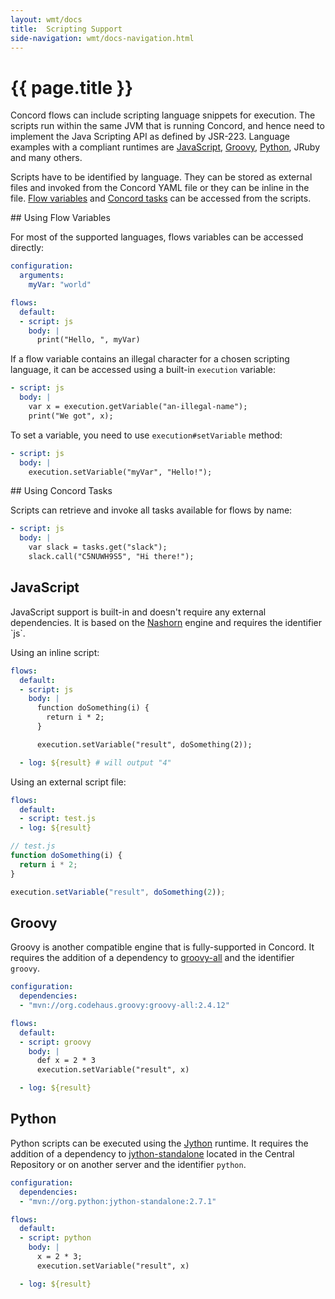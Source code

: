 ```yaml
---
layout: wmt/docs
title:  Scripting Support
side-navigation: wmt/docs-navigation.html
---
```


# {{ page.title }}

Concord flows can include scripting language snippets for execution. The
scripts run within the same JVM that is running Concord, and hence need to
implement the Java Scripting API as defined by JSR-223. Language examples with a
compliant runtimes are
[JavaScript](#javascript), [Groovy](#groovy), [Python](#python), JRuby and many
others.

Scripts have to be identified by language. They can be stored as external files
and invoked from the Concord YAML file or they can be inline in the file.
[Flow variables](#variables) and [Concord tasks](#tasks) can be accessed
from the scripts.

<a name="variables">
## Using Flow Variables

For most of the supported languages, flows variables can be accessed
directly:

```yaml
configuration:
  arguments:
    myVar: "world"

flows:
  default:
  - script: js
    body: |
      print("Hello, ", myVar)
```

If a flow variable contains an illegal character for a chosen scripting
language, it can be accessed using a built-in `execution` variable:

```yaml
- script: js
  body: |
    var x = execution.getVariable("an-illegal-name");
    print("We got", x);
```

To set a variable, you need to use `execution#setVariable` method:

```yaml
- script: js
  body: |
    execution.setVariable("myVar", "Hello!");
```

<a name="tasks">
## Using Concord Tasks

Scripts can retrieve and invoke all tasks available for flows by name:

```yaml
- script: js
  body: |
    var slack = tasks.get("slack");
    slack.call("C5NUWH9S5", "Hi there!");
```

## JavaScript

JavaScript support is built-in and doesn't require any external
dependencies. It is based on the
[Nashorn](https://en.wikipedia.org/wiki/Nashorn_(JavaScript_engine))
engine and requires the identifier `js`.

Using an inline script:

```yaml
flows:
  default:
  - script: js
    body: |
      function doSomething(i) {
        return i * 2;
      }

      execution.setVariable("result", doSomething(2));

  - log: ${result} # will output "4"
```

Using an external script file:

```yaml
flows:
  default:
  - script: test.js
  - log: ${result}
```

```javascript
// test.js
function doSomething(i) {
  return i * 2;
}

execution.setVariable("result", doSomething(2));
```

## Groovy

Groovy is another compatible engine that is fully-supported in
Concord. It requires the addition of a dependency to
[groovy-all](http://repo1.maven.org/maven2/org/codehaus/groovy/groovy-all/) and
the identifier `groovy`.


```yaml
configuration:
  dependencies:
  - "mvn://org.codehaus.groovy:groovy-all:2.4.12"

flows:
  default:
  - script: groovy
    body: |
      def x = 2 * 3
      execution.setVariable("result", x)

  - log: ${result}
```

## Python

Python scripts can be executed using the [Jython](http://www.jython.org/)
runtime. It requires the addition of a dependency to
[jython-standalone](https://repo1.maven.org/maven2/org/python/jython-standalone)
located in the Central Repository or on another server and the identifier
`python`.


```yaml
configuration:
  dependencies:
  - "mvn://org.python:jython-standalone:2.7.1"

flows:
  default:
  - script: python
    body: |
      x = 2 * 3;
      execution.setVariable("result", x)

  - log: ${result}
```
